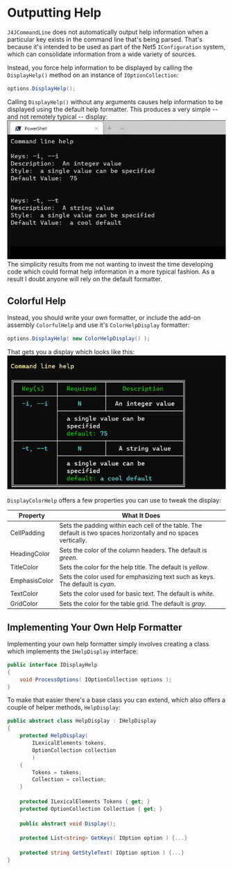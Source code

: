 # Outputting Help

`J4JCommandLine` does not automatically output help information when a particular key exists in the command line that's being parsed. That's because it's intended to be used as part of the Net5 `IConfiguration` system, which can consolidate information from a wide variety of sources.

Instead, you force help information to be displayed by calling the `DisplayHelp()` method on an instance of `IOptionCollection`:

```csharp
options.DisplayHelp();
```

Calling `DisplayHelp()` without any arguments causes help information to be displayed using the default help formatter. This produces a very simple -- and not remotely typical -- display:
![simple help](assets/simple-help.png)
The simplicity results from me not wanting to invest the time developing code which could format help information in a more typical fashion. As a result I doubt anyone will rely on the default formatter.

## Colorful Help

Instead, you should write your own formatter, or include the add-on assembly `ColorfulHelp` and use it's `ColorHelpDisplay` formatter:

```csharp
options.DisplayHelp( new ColorHelpDisplay() );
```

That gets you a display which looks like this:
![fancy help](assets/fancy-help.png)

`DisplayColorHelp` offers a few properties you can use to tweak the display:

| Property | What It Does |
|----------|--------------|
|CellPadding|Sets the padding within each cell of the table. The default is two spaces horizontally and no spaces vertically.|
|HeadingColor|Sets the color of the column headers. The default is *green*.|
|TitleColor|Sets the color for the help title. The default is *yellow*.|
|EmphasisColor|Sets the color used for emphasizing text such as keys. The default is *cyan*.|
|TextColor|Sets the color used for basic text. The default is *white*.|
|GridColor|Sets the color for the table grid. The default is *gray*.|

## Implementing Your Own Help Formatter

Implementing your own help formatter simply involves creating a class which implements the `IHelpDisplay` interface:

```csharp
public interface IDisplayHelp
{
    void ProcessOptions( IOptionCollection options );
}
```

To make that easier there's a base class you can extend, which also offers a couple of helper methods, `HelpDisplay`:

```csharp
public abstract class HelpDisplay : IHelpDisplay
{
    protected HelpDisplay( 
        ILexicalElements tokens,
        OptionCollection collection 
        )
    {
        Tokens = tokens;
        Collection = collection;
    }

    protected ILexicalElements Tokens { get; }
    protected OptionCollection Collection { get; }

    public abstract void Display();

    protected List<string> GetKeys( IOption option ) {...}

    protected string GetStyleText( IOption option ) {...}
}
```